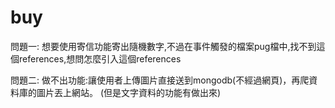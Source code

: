 # buy
問題一:
想要使用寄信功能寄出隨機數字,不過在事件觸發的檔案pug檔中,找不到這個references,想問怎麼引入這個references

問題二:
做不出功能:讓使用者上傳圖片直接送到mongodb(不經過網頁)，再爬資料庫的圖片丟上網站。
(但是文字資料的功能有做出來)


